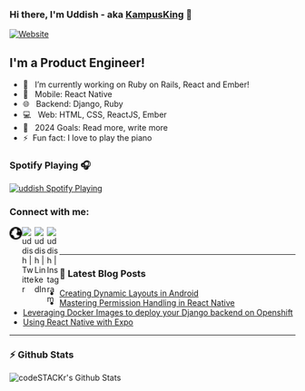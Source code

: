 ### Hi there, I'm Uddish - aka [KampusKing][website] 👋

[![Website](https://img.shields.io/website?label=uddish.github.io&style=for-the-badge&url=https%3A%2F%2Fcodestackr.com)](https://uddish.github.io)

## I'm a Product Engineer!

- 🔭 &nbsp; I’m currently working on Ruby on Rails, React and Ember!
- 📱 &nbsp; Mobile: React Native
- 🌐 &nbsp; Backend: Django, Ruby
- 💻 &nbsp; Web: HTML, CSS, ReactJS, Ember
- 🥅 &nbsp; 2024 Goals: Read more, write more
- ⚡  &nbsp;Fun fact: I love to play the piano

### Spotify Playing 🎧
[<img src="https://i.ibb.co/X3XBqmd/Screenshot-2020-08-22-at-1-14-52-AM.png" alt="uddish Spotify Playing" width="350" />](https://open.spotify.com/playlist/41QjOoffs3nC7bKb2QvbDx)

### Connect with me:

[<img align="left" alt="uddish.github.io" width="22px" src="https://raw.githubusercontent.com/iconic/open-iconic/master/svg/globe.svg" />][website]
[<img align="left" alt="uddish | Twitter" width="22px" src="https://cdn.jsdelivr.net/npm/simple-icons@v3/icons/twitter.svg" />][twitter]
[<img align="left" alt="uddish | LinkedIn" width="22px" src="https://cdn.jsdelivr.net/npm/simple-icons@v3/icons/linkedin.svg" />][linkedin]
[<img align="left" alt="uddish | Instagram" width="22px" src="https://cdn.jsdelivr.net/npm/simple-icons@v3/icons/instagram.svg" />][instagram]

<br />

<!-- ### Languages and Tools: -->

<!-- [<img align="left" alt="HTML5" width="26px" src="https://raw.githubusercontent.com/github/explore/80688e429a7d4ef2fca1e82350fe8e3517d3494d/topics/html/html.png" />]
[<img align="left" alt="CSS3" width="26px" src="https://raw.githubusercontent.com/github/explore/80688e429a7d4ef2fca1e82350fe8e3517d3494d/topics/css/css.png" />]
[<img align="left" alt="JavaScript" width="26px" src="https://raw.githubusercontent.com/github/explore/80688e429a7d4ef2fca1e82350fe8e3517d3494d/topics/javascript/javascript.png" />]
[<img align="left" alt="React" width="26px" src="https://raw.githubusercontent.com/github/explore/80688e429a7d4ef2fca1e82350fe8e3517d3494d/topics/react/react.png" />]
[<img align="left" alt="SQL" width="26px" src="https://raw.githubusercontent.com/github/explore/80688e429a7d4ef2fca1e82350fe8e3517d3494d/topics/sql/sql.png" />]
[<img align="left" alt="GitHub" width="26px" src="https://raw.githubusercontent.com/github/explore/78df643247d429f6cc873026c0622819ad797942/topics/github/github.png" />]

<br /> -->
<br />

---

### 📕 Latest Blog Posts

<!-- BLOG-POST-LIST:START -->
- [Creating Dynamic Layouts in Android](https://medium.com/mindorks/creating-dynamic-layouts-in-android-d4008b72f2d)
- [Mastering Permission Handling in React Native](https://medium.com/@uddishverma22/mastering-permission-handling-in-react-native-2076862c7e7b)
- [Leveraging Docker Images to deploy your Django backend on Openshift](https://medium.com/@uddishverma22/leveraging-docker-images-to-deploy-your-django-backend-on-openshift-5e268d679173)
- [Using React Native with Expo](https://medium.com/@uddishverma22/no-bs-lets-build-your-first-react-native-application-using-expo-c3e68f5166aa)
<!-- BLOG-POST-LIST:END -->

---

</details> 

  ### ⚡️ Github Stats

<!-- <details> -->

  <img align="left" alt="codeSTACKr's Github Stats" src="https://github-readme-stats.vercel.app/api?username=uddish&show_icons=true&theme=tokyonight&hide_rank=true" />

<!-- </details> -->

[website]: https://uddish.github.io
[twitter]: https://twitter.com/Holykatz07
[instagram]: https://instagram.com/uddishverma22
[linkedin]: https://www.linkedin.com/in/uddish-verma-95390344/
[webdevplaylist]: https://www.youtube.com/playlist?list=PLkwxH9e_vrAJ0WbEsFA9W3I1W-g_BTsbt
[jsplaylist]: https://www.youtube.com/playlist?list=PLkwxH9e_vrALRJKu7wfXby3MKeflhTu6B
[cssplaylist]: https://www.youtube.com/playlist?list=PLkwxH9e_vrALSdvZuEh6gqQdmDoDIoqz4
[reactplaylist]: https://www.youtube.com/playlist?list=PLkwxH9e_vrAK4TdffpxKY3QGyHCpxFcQ0
